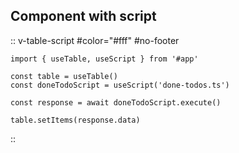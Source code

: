 ## Component with script

:: v-table-script
    #color="#fff"
    #no-footer

    import { useTable, useScript } from '#app'

    const table = useTable()
    const doneTodoScript = useScript('done-todos.ts')

    const response = await doneTodoScript.execute()
    
    table.setItems(response.data)
::